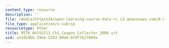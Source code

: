 ```yaml
---
content_type: resource
description: ''
file: /media/https%3A/open-learning-course-data-rc.s3.amazonaws.com/6-041sc-probabilistic-systems-analysis-and-applied-probability-fall-2013/a31024bb29e6528389d4bfdf7b27609a_MIT6_041SCF13_Ch1_Coupon_Collector_300k.vtt
file_type: application/x-subrip
resourcetype: Other
title: MIT6_041SCF13_Ch1_Coupon_Collector_300k.srt
uid: a31024bb-29e6-5283-89d4-bfdf7b27609a
---
```


